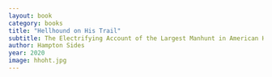 ```yaml
---
layout: book
category: books
title: "Hellhound on His Trail"
subtitle: The Electrifying Account of the Largest Manhunt in American History 
author: Hampton Sides
year: 2020
image: hhoht.jpg
---
```

